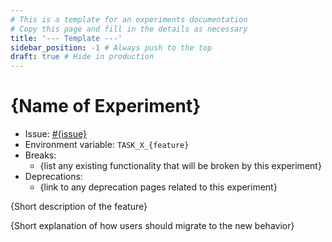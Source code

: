 ```yaml
---
# This is a template for an experiments documentation
# Copy this page and fill in the details as necessary
title: '--- Template ---'
sidebar_position: -1 # Always push to the top
draft: true # Hide in production
---
```


# \{Name of Experiment\}

- Issue: [#{issue}](https://github.com/go-task/task/issues/{issue})
- Environment variable: `TASK_X_{feature}`
- Breaks:
  - \{list any existing functionality that will be broken by this experiment\}
- Deprecations:
  - \{link to any deprecation pages related to this experiment\}

\{Short description of the feature\}

\{Short explanation of how users should migrate to the new behavior\}
